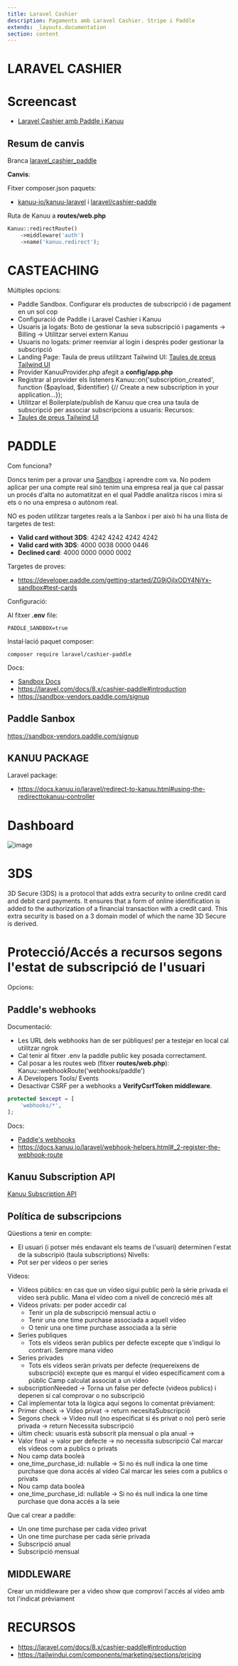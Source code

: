 ```yaml
---
title: Laravel Cashier
description: Pagaments amb Laravel Cashier. Stripe i Paddle
extends: _layouts.documentation
section: content
---
```


# LARAVEL CASHIER

# Screencast

- [Laravel Cashier amb Paddle i Kanuu](https://youtu.be/htQSnV-TMIE)

## Resum de canvis

Branca [laravel_cashier_paddle](https://github.com/acacha/casteaching/tree/laravel_cashier_paddle)

**Canvis**:

Fitxer composer.json paquets: 

- [kanuu-io/kanuu-laravel](https://packagist.org/packages/kanuu-io/kanuu-laravel) i [laravel/cashier-paddle](laravel/cashier-paddle)

Ruta de Kanuu a **routes/web.php**

```php
Kanuu::redirectRoute()
    ->middleware('auth')
    ->name('kanuu.redirect');
```    

# CASTEACHING

Múltiples opcions:
- Paddle Sandbox. Configurar els productes de subscripció i de pagament en un sol cop
- Configuració de Paddle i Laravel Cashier i Kanuu
- Usuaris ja logats: Boto de gestionar la seva subscripció i pagaments -> Billing -> Utilitzar servei extern Kanuu
- Usuaris no logats: primer reenviar al login i després poder gestionar la subscripció
- Landing Page: Taula de preus utilitzant Tailwind UI: [Taules de preus Tailwind UI](https://tailwindui.com/components/marketing/sections/pricing)
- Provider KanuuProvider.php afegit a **config/app.php**
- Registrar al provider els listeners Kanuu::on('subscription_created', function ($payload, $identifier) {// Create a new subscription in your application...});
- Utilitzar el Boilerplate/publish de Kanuu que crea una taula de subscripció per associar subscripcions a usuaris: 
Recursos:
- [Taules de preus Tailwind UI](https://tailwindui.com/components/marketing/sections/pricing)

# PADDLE

Com funciona?

Doncs tenim per a provar una [Sandbox](https://sandbox-vendors.paddle.com/signup) i aprendre com va. No podem aplicar per una compte real sinó tenim una empresa real ja que cal passar un procés d'alta no automatitzat
en el qual Paddle analitza riscos i mira si ets o no una empresa o autònom real.

NO es poden utilitzar targetes reals a la Sanbox i per això hi ha una llista de targetes de test:

- **Valid card without 3DS**:	4242 4242 4242 4242
- **Valid card with 3DS**:	4000 0038 0000 0446
- **Declined card**:	4000 0000 0000 0002

Targetes de proves:
- https://developer.paddle.com/getting-started/ZG9jOjIxODY4NjYx-sandbox#test-cards

Configuració:

Al fitxer **.env** file:

```
PADDLE_SANDBOX=true
``` 

Instal·lació paquet composer:

``` 
composer require laravel/cashier-paddle
```

Docs:
- [Sandbox Docs](https://developer.paddle.com/getting-started/ZG9jOjIxODY4NjYx-sandbox)
- https://laravel.com/docs/8.x/cashier-paddle#introduction
- https://sandbox-vendors.paddle.com/signup

## Paddle Sanbox

https://sandbox-vendors.paddle.com/signup

## KANUU PACKAGE

Laravel package:
- https://docs.kanuu.io/laravel/redirect-to-kanuu.html#using-the-redirecttokanuu-controller

# Dashboard

![image](https://user-images.githubusercontent.com/4015406/152367316-0176c109-31e0-44cb-9218-9df71dc72a93.png)


# 3DS

3D Secure (3DS) is a protocol that adds extra security to online credit card and debit card payments. It ensures that a form of online identification is added to the authorization of a financial transaction with a credit card. This extra security is based on a 3 domain model of which the name 3D Secure is derived.

# Protecció/Accés a recursos segons l'estat de subscripció de l'usuari

Opcions:

## Paddle's webhooks

Documentació:

- Les URL dels webhooks han de ser públiques! per a testejar en local cal utilitzar ngrok
- Cal tenir al fitxer .env la paddle public key posada correctament.
- Cal posar a les routes web (fitxer **routes/web.php**): Kanuu::webhookRoute('webhooks/paddle')
- A Developers Tools/ Events
- Desactivar CSRF per a webhooks a **VerifyCsrfToken middleware**.

```php
protected $except = [
    'webhooks/*',
];
```

Docs:
- [Paddle's webhooks](https://docs.kanuu.io/getting-started/integrating-kanuu.html#using-paddle-s-webhooks)
- https://docs.kanuu.io/laravel/webhook-helpers.html#_2-register-the-webhook-route

## Kanuu Subscription API

[Kanuu Subscription API](https://docs.kanuu.io/getting-started/integrating-kanuu.html#subscription-api)

## Política de subscripcions

Qüestions a tenir en compte:
- El usuari (i potser més endavant els teams de l'usuari) determinen l'estat de la subscripió (taula subscriptions)
Nivells:
- Pot ser per vídeos o per series

Vídeos:
- Vídeos públics: en cas que un vídeo sigui public però la sèrie privada el vídeo serà public. Mana el vídeo com a nivell de concreció més alt
- Vídeos privats: per poder accedir cal
  - Tenir un pla de subscripció mensual actiu o
  - Tenir una one time purchase associada a aquell vídeo
  - O tenir una one time purchase associada a la sèrie
- Serìes publiques
  - Tots els vídeos seràn publics per defecte excepte que s'indiqui lo contrari. Sempre mana vídeo
- Series privades
  -  Tots els vídeos seràn privats per defecte (requereixens de subscripció) excepte que es marqui el vídeo específicament com a pùblic
Camp calculat associat a un video
- subscriptionNeeded -> Torna un false per defecte (videos publics) i  depenen si cal comprovar o no subscripció
- Cal implementar tota la lògica aquí segons lo comentat prèviament:
- Primer check -> Video privat -> return necesitaSubscripció
- Segons check -> Video null (no especificat si és privat o no) però serie privada -> return Necessita subscripció
- últim check: usuaris està subscrit pla mensual o pla anual -> 
- Valor final -> valor per defecte -> no necessita subscripció
Cal marcar els vídeos com a publics o privats
- Nou camp data booleà
- one_time_purchase_id: nullable -> Si no és null indica la one time purchase que dona accés al vídeo
Cal marcar les seies com a publics o privats
- Nou camp data booleà
- one_time_purchase_id: nullable -> Si no és null indica la one time purchase que dona accés a la seie
 
Que cal crear a paddle:
- Un one time purchase per cada vídeo privat
- Un one time purchase per cada sèrie privada
- Subscripció anual
- Subscripció mensual

## MIDDLEWARE

Crear un middleware per a video show que comprovi l'accés al vídeo amb tot l'indicat prèviament

# RECURSOS
-  https://laravel.com/docs/8.x/cashier-paddle#introduction
- https://tailwindui.com/components/marketing/sections/pricing
